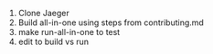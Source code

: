 1. Clone Jaeger
2. Build all-in-one using steps from contributing.md
3. make run-all-in-one to test
4. edit to build vs run